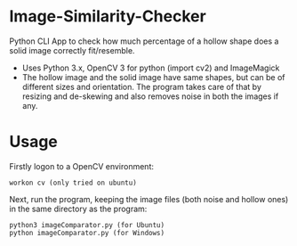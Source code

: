 # Image-Similarity-Checker
Python CLI App to check how much percentage of a hollow shape does a solid image correctly fit/resemble.
- Uses Python 3.x, OpenCV 3 for python (import cv2) and ImageMagick
- The hollow image and the solid image have same shapes, but can be of different sizes and orientation. The program takes care of that by resizing and de-skewing and also removes noise in both the images if any.
# Usage
Firstly logon to a OpenCV environment:

    workon cv (only tried on ubuntu)
    
Next, run the program, keeping the image files (both noise and hollow ones) in the same directory as the program:

    python3 imageComparator.py (for Ubuntu)
    python imageComparator.py (for Windows)
    
